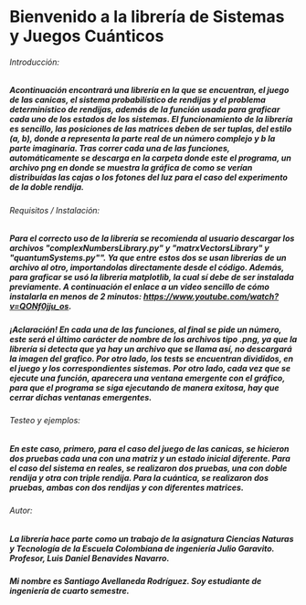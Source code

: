 # Bienvenido a la librería de Sistemas y Juegos Cuánticos
###### Introducción:
##### Acontinuación encontrará una librería en la que se encuentran, el juego de las canicas, el sistema probabilístico de rendijas y el problema determinístico de rendijas, además de la función usada para graficar cada uno de los estados de los sistemas. El funcionamiento de la librería es sencillo, las posiciones de las matrices deben de ser tuplas, del estilo (a, b), donde a representa la parte real de un número complejo y b la parte imaginaria. Tras correr cada una de las funciones, automáticamente se descarga en la carpeta donde este el programa, un archivo png en donde se muestra la gráfica de como se verían distribuídas las cajas o los fotones del luz para el caso del experimento de la doble rendija.
###### Requisitos / Instalación:
##### Para el correcto uso de la librería se recomienda al usuario descargar los archivos "complexNumbersLibrary.py" y "matrxVectorsLibrary" y "quantumSystems.py"". Ya que entre estos dos se usan librerias de un archivo al otro, importandolas directamente desde el código. Además, para graficar se usó la libreria matplotlib, la cual sí debe de ser instalada previamente. A continuación el enlace a un video sencillo de cómo instalarla en menos de 2 minutos: https://www.youtube.com/watch?v=QONf0jju_os.
##### **¡Aclaración! En cada una de las funciones, al final se pide un número, este será el último carácter de nombre de los archivos tipo .png, ya que la librería si detecta que ya hay un archivo que se llama así, no descargará la imagen del grafico. Por otro lado, los tests se encuentran divididos, en el juego y los correspondientes sistemas. Por otro lado, cada vez que se ejecute una función, aparecera una ventana emergente con el gráfico, para que el programa se siga ejecutando de manera exitosa, hay que cerrar dichas ventanas emergentes.**
###### Testeo y ejemplos:
##### En este caso, primero, para el caso del juego de las canicas, se hicieron dos pruebas cada una con una matriz y un estado inicial diferente. Para el caso del sistema en reales, se realizaron dos pruebas, una con doble rendija y otra con triple rendija. Para la cuántica, se realizaron dos pruebas, ambas con dos rendijas y con diferentes matrices.

###### Autor:
##### La librería hace parte como un trabajo de la asignatura Ciencias Naturas y Tecnología de la Escuela Colombiana de ingeniería Julio Garavito. Profesor, Luis Daniel Benavides Navarro.
##### **Mi nombre es Santiago Avellaneda Rodríguez. Soy estudiante de ingeniería de cuarto semestre.**
